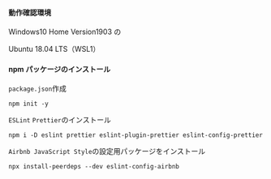 #### 動作確認環境

Windows10 Home Version1903 の

Ubuntu 18.04 LTS（WSL1）

#### npm パッケージのインストール

`package.json`作成

```
npm init -y
```

`ESLint` `Prettier`のインストール

```
npm i -D eslint prettier eslint-plugin-prettier eslint-config-prettier
```

`Airbnb JavaScript Style`の設定用パッケージをインストール

```
npx install-peerdeps --dev eslint-config-airbnb
```
